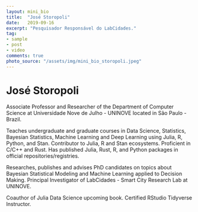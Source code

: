 ```yaml
---
layout: mini_bio
title:  "José Storopoli"
date:   2019-09-16
excerpt: "Pesquisador Responsável do LabCidades."
tag:
- sample
- post
- video
comments: true
photo_source: "/assets/img/mini_bio_storopoli.jpeg"
---
```

# José Storopoli

Associate Professor and Researcher of the Department of Computer Science at Universidade Nove de Julho - UNINOVE located in São Paulo - Brazil.

Teaches undergraduate and graduate courses in Data Science, Statistics, Bayesian Statistics, Machine Learning and Deep Learning using Julia, R, Python, and Stan. Contributor to Julia, R and Stan ecosystems. Proficient in C/C++ and Rust. Has published Julia, Rust, R, and Python packages in official repositories/registries.

Researches, publishes and advises PhD candidates on topics about Bayesian Statistical Modeling and Machine Learning applied to Decision Making. Principal Investigator of LabCidades - Smart City Research Lab at UNINOVE.

Coauthor of Julia Data Science upcoming book. Certified RStudio Tidyverse Instructor.